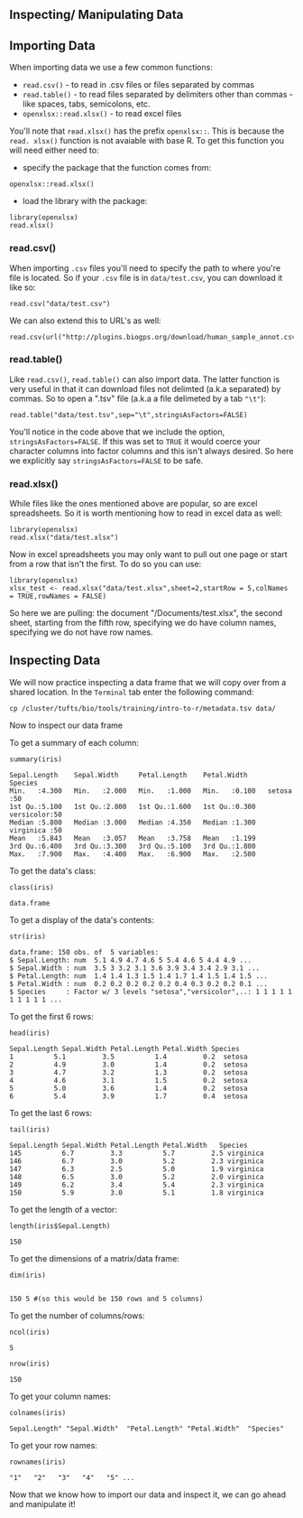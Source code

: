 ## Inspecting/ Manipulating Data

## Importing Data

When importing data we use a few common functions:

* ```read.csv()``` - to read in .csv files or files separated by commas
* ```read.table()``` - to read files separated by delimiters other than commas - like spaces, tabs, semicolons, etc.
* ```openxlsx::read.xlsx()``` - to read excel files

You'll note that ```read.xlsx()``` has the prefix ```openxlsx::```. This is because the ```read. xlsx()``` function is not avaiable with base R. To get this function you will need either need to:

- specify the package that the function comes from:
  
```
openxlsx::read.xlsx()
```
  
- load the library with the package:
  
```
library(openxlsx)
read.xlsx()
```

### read.csv()

When importing `.csv` files you'll need to specify the path to where you're file is located. So if your `.csv` file is in `data/test.csv`, you can download it like so:

```
read.csv("data/test.csv")
```

We can also extend this to URL's as well:

```
read.csv(url("http://plugins.biogps.org/download/human_sample_annot.csv"))
```

### read.table()

Like ```read.csv()```, ```read.table()``` can also import data. The latter function is very useful in that it can download files not delimted (a.k.a separated) by commas. So to open a ".tsv" file (a.k.a a file delimeted by a tab ```"\t"```):

```
read.table("data/test.tsv",sep="\t",stringsAsFactors=FALSE)
```

You'll notice in the code above that we include the option, ```stringsAsFactors=FALSE```. If this was set to ```TRUE``` it would coerce your character columns into factor columns and this isn't always desired. So here we explicitly say ```stringsAsFactors=FALSE``` to be safe.

### read.xlsx()

While files like the ones mentioned above are popular, so are excel spreadsheets. So it is worth mentioning how to read in excel data as well:

```
library(openxlsx)      
read.xlsx("data/test.xlsx")
```

Now in excel spreadsheets you may only want to pull out one page or start from a row that isn't the first. To do so you can use:

```
library(openxlsx)
xlsx_test <- read.xlsx("data/test.xlsx",sheet=2,startRow = 5,colNames = TRUE,rowNames = FALSE)
```

So here we are pulling: the document "/Documents/test.xlsx", the second sheet, starting from the fifth row, specifying we do have column names, specifying we do not have row names. 

## Inspecting Data

We will now practice inspecting a data frame that we will copy over from a shared location. In the `Terminal` tab enter the following command:

```
cp /cluster/tufts/bio/tools/training/intro-to-r/metadata.tsv data/
```

Now to inspect our data frame 

To get a summary of each column:

    summary(iris)

    Sepal.Length    Sepal.Width     Petal.Length    Petal.Width          Species  
    Min.   :4.300   Min.   :2.000   Min.   :1.000   Min.   :0.100   setosa    :50  
    1st Qu.:5.100   1st Qu.:2.800   1st Qu.:1.600   1st Qu.:0.300   versicolor:50  
    Median :5.800   Median :3.000   Median :4.350   Median :1.300   virginica :50  
    Mean   :5.843   Mean   :3.057   Mean   :3.758   Mean   :1.199                  
    3rd Qu.:6.400   3rd Qu.:3.300   3rd Qu.:5.100   3rd Qu.:1.800
    Max.   :7.900   Max.   :4.400   Max.   :6.900   Max.   :2.500
    

To get the data's class:

    class(iris)

    data.frame

To get a display of the data's contents:

    str(iris)

    data.frame:	150 obs. of  5 variables:
    $ Sepal.Length: num  5.1 4.9 4.7 4.6 5 5.4 4.6 5 4.4 4.9 ...
    $ Sepal.Width : num  3.5 3 3.2 3.1 3.6 3.9 3.4 3.4 2.9 3.1 ...
    $ Petal.Length: num  1.4 1.4 1.3 1.5 1.4 1.7 1.4 1.5 1.4 1.5 ...
    $ Petal.Width : num  0.2 0.2 0.2 0.2 0.2 0.4 0.3 0.2 0.2 0.1 ...
    $ Species     : Factor w/ 3 levels "setosa","versicolor",..: 1 1 1 1 1 1 1 1 1 1 ...
    
 
To get the first 6 rows:

    head(iris)
 
    Sepal.Length Sepal.Width Petal.Length Petal.Width Species
    1          5.1         3.5          1.4         0.2  setosa
    2          4.9         3.0          1.4         0.2  setosa
    3          4.7         3.2          1.3         0.2  setosa
    4          4.6         3.1          1.5         0.2  setosa
    5          5.0         3.6          1.4         0.2  setosa
    6          5.4         3.9          1.7         0.4  setosa
    

To get the last 6 rows:

    tail(iris)

    Sepal.Length Sepal.Width Petal.Length Petal.Width   Species
    145          6.7         3.3          5.7         2.5 virginica
    146          6.7         3.0          5.2         2.3 virginica
    147          6.3         2.5          5.0         1.9 virginica
    148          6.5         3.0          5.2         2.0 virginica
    149          6.2         3.4          5.4         2.3 virginica
    150          5.9         3.0          5.1         1.8 virginica
    

To get the length of a vector:

    length(iris$Sepal.Length)
    
    150

To get the dimensions of a matrix/data frame:

    dim(iris)


    150 5 #(so this would be 150 rows and 5 columns)

To get the number of columns/rows:

    ncol(iris)
    
    5

    nrow(iris)

    150

To get your column names:

    colnames(iris)

    Sepal.Length" "Sepal.Width"  "Petal.Length" "Petal.Width"  "Species"

To get your row names:

    rownames(iris)

    "1"   "2"   "3"   "4"   "5" ...

Now that we know how to import our data and inspect it, we can go ahead and manipulate it!
